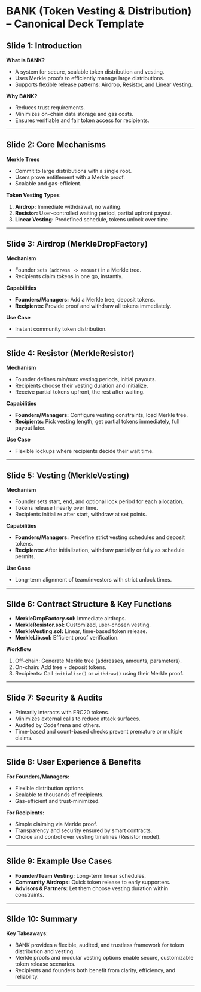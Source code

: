 # BANK (Token Vesting & Distribution) – Canonical Deck Template

## Slide 1: Introduction
**What is BANK?**  
- A system for secure, scalable token distribution and vesting.
- Uses Merkle proofs to efficiently manage large distributions.
- Supports flexible release patterns: Airdrop, Resistor, and Linear Vesting.

**Why BANK?**  
- Reduces trust requirements.
- Minimizes on-chain data storage and gas costs.
- Ensures verifiable and fair token access for recipients.

---

## Slide 2: Core Mechanisms
**Merkle Trees**  
- Commit to large distributions with a single root.
- Users prove entitlement with a Merkle proof.
- Scalable and gas-efficient.

**Token Vesting Types**  
1. **Airdrop:** Immediate withdrawal, no waiting.  
2. **Resistor:** User-controlled waiting period, partial upfront payout.  
3. **Linear Vesting:** Predefined schedule, tokens unlock over time.

---

## Slide 3: Airdrop (MerkleDropFactory)
**Mechanism**  
- Founder sets `(address -> amount)` in a Merkle tree.
- Recipients claim tokens in one go, instantly.

**Capabilities**  
- **Founders/Managers:** Add a Merkle tree, deposit tokens.  
- **Recipients:** Provide proof and withdraw all tokens immediately.

**Use Case**  
- Instant community token distribution.

---

## Slide 4: Resistor (MerkleResistor)
**Mechanism**  
- Founder defines min/max vesting periods, initial payouts.
- Recipients choose their vesting duration and initialize.
- Receive partial tokens upfront, the rest after waiting.

**Capabilities**  
- **Founders/Managers:** Configure vesting constraints, load Merkle tree.  
- **Recipients:** Pick vesting length, get partial tokens immediately, full payout later.

**Use Case**  
- Flexible lockups where recipients decide their wait time.

---

## Slide 5: Vesting (MerkleVesting)
**Mechanism**  
- Founder sets start, end, and optional lock period for each allocation.
- Tokens release linearly over time.
- Recipients initialize after start, withdraw at set points.

**Capabilities**  
- **Founders/Managers:** Predefine strict vesting schedules and deposit tokens.  
- **Recipients:** After initialization, withdraw partially or fully as schedule permits.

**Use Case**  
- Long-term alignment of team/investors with strict unlock times.

---

## Slide 6: Contract Structure & Key Functions
- **MerkleDropFactory.sol:** Immediate airdrops.
- **MerkleResistor.sol:** Customized, user-chosen vesting.
- **MerkleVesting.sol:** Linear, time-based token release.
- **MerkleLib.sol:** Efficient proof verification.

**Workflow**  
1. Off-chain: Generate Merkle tree (addresses, amounts, parameters).  
2. On-chain: Add tree + deposit tokens.  
3. Recipients: Call `initialize()` or `withdraw()` using their Merkle proof.

---

## Slide 7: Security & Audits
- Primarily interacts with ERC20 tokens.
- Minimizes external calls to reduce attack surfaces.
- Audited by Code4rena and others.
- Time-based and count-based checks prevent premature or multiple claims.

---

## Slide 8: User Experience & Benefits
**For Founders/Managers:**
- Flexible distribution options.
- Scalable to thousands of recipients.
- Gas-efficient and trust-minimized.

**For Recipients:**
- Simple claiming via Merkle proof.
- Transparency and security ensured by smart contracts.
- Choice and control over vesting timelines (Resistor model).

---

## Slide 9: Example Use Cases
- **Founder/Team Vesting:** Long-term linear schedules.
- **Community Airdrops:** Quick token release to early supporters.
- **Advisors & Partners:** Let them choose vesting duration within constraints.

---

## Slide 10: Summary
**Key Takeaways:**
- BANK provides a flexible, audited, and trustless framework for token distribution and vesting.
- Merkle proofs and modular vesting options enable secure, customizable token release scenarios.
- Recipients and founders both benefit from clarity, efficiency, and reliability.

---
